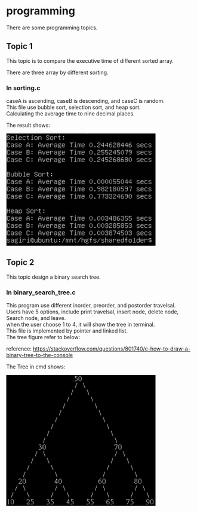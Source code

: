 # programming
There are some programming topics.

## Topic 1
This topic is to compare the executive time of different sorted array.  

There are three array by different sorting.  

### In sorting.c
caseA is ascending, caseB is descending, and caseC is random.  
This file use bubble sort, selection sort, and heap sort.  
Calculating the average time to nine decimal places.  

The result shows:  

<img src=https://github.com/neneyhsw/programming/blob/main/sorting_results.png width="400" height="300">  

## Topic 2
This topic design a binary search tree.  

### In binary_search_tree.c
This program use different inorder, preorder, and postorder travelsal.  
Users have 5 options, include print travelsal, insert node, delete node, Search node, and leave.  
when the user choose 1 to 4, it will show the tree in terminal.  
This file is implemented by pointer and linked list.  
The tree figure refer to below:  

reference: https://stackoverflow.com/questions/801740/c-how-to-draw-a-binary-tree-to-the-console


The Tree in cmd shows:  

<img src=https://github.com/neneyhsw/programming/blob/main/show_tree.png width="400" height="350">  
